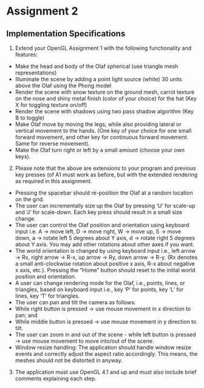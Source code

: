 # Assignment 2
## Implementation Specifications

1. Extend your OpenGL Assignment 1 with the following functionality and features:
- Make the head and body of the Olaf spherical (use triangle mesh representations)
- Illuminate the scene by adding a point light source (white) 30 units above the Olaf using the Phong model
- Render the scene with snow texture on the ground mesh, carrot texture on the nose and shiny metal finish (color of your choice) for the hat (Key X for toggling texture on/off)
- Render the scene with shadows using two pass shadow algorithm (Key B to toggle)
- Make Olaf move by moving the legs, while also providing lateral or vertical movement to the hands. (One key of your choice for one small forward movement, and other key for continuous forward movement. Same for reverse movement).
- Make the Olaf turn right or left by a small amount (choose your own keys). 

2. Please note that the above are extensions to your program and previous key presses (of A1 must work as before, but with the extended rendering as required in this assignment.
- Pressing the spacebar should re-position the Olaf at a random location on the grid.
- The user can incrementally size up the Olaf by pressing ‘U’ for scale-up and ‘J’ for scale-down. Each key press should result in a small size change.
- The user can control the Olaf position and orientation using keyboard input i.e. A → move left, D → move right, W → move up, S → move down, a → rotate left 5 degrees about Y axis, d → rotate right 5 degrees about Y axis. You may add other rotations about other axes if you want.
- The world orientation is changed by using keyboard input i.e., left arrow → Rx, right arrow → R-x, up arrow → Ry, down arrow → R-y. (Rx denotes a small anti-clockwise rotation about positive x axis, R-x about negative x axis, etc.). Pressing the “Home” button should reset to the initial world position and orientation.
- A user can change rendering mode for the Olaf, i.e., points, lines, or triangles, based on keyboard input i.e., key ‘P’ for points, key ‘L’ for lines, key ‘T’ for triangles.
- The user can pan and tilt the camera as follows:
- While right button is pressed → use mouse movement in x direction to pan; and
- While middle button is pressed → use mouse movement in y direction to tilt.
- The user can zoom in and out of the scene - while left button is pressed → use mouse movement to move into/out of the scene.
- Window resize handling: The application should handle window resize events and correctly adjust the aspect ratio accordingly. This means, the meshes should not be distorted in anyway. 

3. The application must use OpenGL 4.1 and up and must also include brief comments explaining each step.
